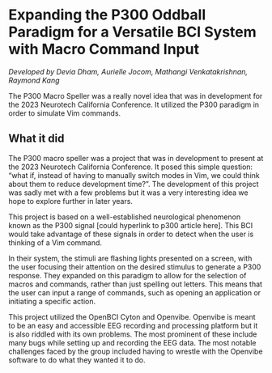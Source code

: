 # Expanding the P300 Oddball Paradigm for a Versatile BCI System with Macro Command Input

_Developed by Devia Dham, Aurielle Jocom, Mathangi Venkatakrishnan, Raymond Kang_

The P300 Macro Speller was a really novel idea that was in development for the 2023 Neurotech California Conference. It utilized the P300 paradigm in order to simulate Vim commands.

## What it did

The P300 macro speller was a project that was in development to present at the 2023 Neurotech California Conference. It posed this simple question: “what if, instead of having to manually switch modes in Vim, we could think about them to reduce development time?”. The development of this project was sadly met with a few problems but it was a very interesting idea we hope to explore further in later years. 

This project is based on a well-established neurological phenomenon known as the P300 signal [could hyperlink to p300 article here]. This BCI would take advantage of these signals in order to detect when the user is thinking of a Vim command.

In their system, the stimuli are flashing lights presented on a screen, with the user focusing their attention on the desired stimulus to generate a P300 response. They expanded on this paradigm to allow for the selection of macros and commands, rather than just spelling out letters. This means that the user can input a range of commands, such as opening an application or initiating a specific action.

This project utilized the OpenBCI Cyton and Openvibe. Openvibe is meant to be an easy and accessible EEG recording and processing platform but it is also riddled with its own problems. The most prominent of these include many bugs while setting up and recording the EEG data. The most notable challenges faced by the group included having to wrestle with the Openvibe software to do what they wanted it to do. 
